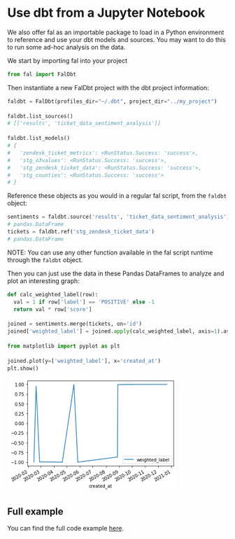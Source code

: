 # Use dbt from a Jupyter Notebook

We also offer fal as an importable package to load in a Python environment to reference and use your dbt models and sources.
You may want to do this to run some ad-hoc analysis on the data.

We start by importing fal into your project

```py
from fal import FalDbt
```

Then instantiate a new FalDbt project with the dbt project information:

```py
faldbt = FalDbt(profiles_dir="~/.dbt", project_dir="../my_project")

faldbt.list_sources()
# [['results', 'ticket_data_sentiment_analysis']]

faldbt.list_models()
# {
#   'zendesk_ticket_metrics': <RunStatus.Success: 'success'>,
#   'stg_o3values': <RunStatus.Success: 'success'>,
#   'stg_zendesk_ticket_data': <RunStatus.Success: 'success'>,
#   'stg_counties': <RunStatus.Success: 'success'>
# }
```

Reference these objects as you would in a regular fal script, from the `faldbt` object:

```py
sentiments = faldbt.source('results', 'ticket_data_sentiment_analysis')
# pandas.DataFrame
tickets = faldbt.ref('stg_zendesk_ticket_data')
# pandas.DataFrame
```

NOTE: You can use any other function available in the fal script runtime through the `faldbt` object.

Then you can just use the data in these Pandas DataFrames to analyze and plot an interesting graph:

```py
def calc_weighted_label(row):
  val = 1 if row['label'] == 'POSITIVE' else -1
  return val * row['score']

joined = sentiments.merge(tickets, on='id')
joined['weighted_label'] = joined.apply(calc_weighted_label, axis=1).astype(float)

from matplotlib import pyplot as plt

joined.plot(y=['weighted_label'], x='created_at')
plt.show()
```

![GCS bucket creation](jupyter_notebook_weighted_label.png)

## Full example

You can find the full code example [here](https://github.com/fal-ai/fal_dbt_examples/blob/main/analyze_sentiment.ipynb).

